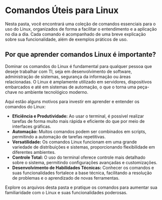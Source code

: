 # Comandos Úteis para Linux

Nesta pasta, você encontrará uma coleção de comandos essenciais para o uso do Linux, organizados de forma a facilitar o entendimento e a aplicação no dia a dia. Cada comando é acompanhado de uma breve explicação sobre sua funcionalidade, além de exemplos práticos de uso.

## Por que aprender comandos Linux é importante?

Dominar os comandos do Linux é fundamental para qualquer pessoa que deseje trabalhar com TI, seja em desenvolvimento de software, administração de sistemas, segurança da informação ou áreas relacionadas. O Linux é amplamente utilizado em servidores, dispositivos embarcados e até em sistemas de automação, o que o torna uma peça-chave no ambiente tecnológico moderno.

Aqui estão alguns motivos para investir em aprender e entender os comandos do Linux:

- **Eficiência e Produtividade:** Ao usar o terminal, é possível realizar tarefas de forma muito mais rápida e eficiente do que por meio de interfaces gráficas.
- **Automação:** Muitos comandos podem ser combinados em scripts, permitindo a automação de tarefas repetitivas.
- **Versatilidade:** Os comandos Linux funcionam em uma grande variedade de distribuições e sistemas, proporcionando flexibilidade em diferentes ambientes.
- **Controle Total:** O uso do terminal oferece controle mais detalhado sobre o sistema, permitindo configurações avançadas e customizações.
- **Desenvolvimento de Habilidades Técnicas:** Conhecer os comandos e suas funcionalidades fortalece a base técnica, facilitando a resolução de problemas e o aprendizado de novas ferramentas.

Explore os arquivos desta pasta e pratique os comandos para aumentar sua familiaridade com o Linux e suas funcionalidades poderosas.